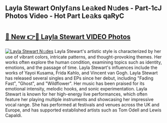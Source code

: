 ## Layla Stewart Onlyf𝚊ns Le𝚊ked N𝚞des - Part-1cJ Photos Video - Hot Part Le𝚊ks qaRyC

# <h2><a href="http://ac11216.deff.icu/?id=Layla+Stewart">🔗 New 👉🔴 Layla Stewart VIDEO Photos</a></h2>

[![Layla Stewart N𝚞des](https://i.imgur.com/rIISA9y.gif)](http://ac11216.deff.icu/?id=Layla+Stewart)
Layla Stewart's artistic style is characterized by her use of vibrant colors, intricate patterns, and thought-provoking themes. Her works often explore the human condition, examining topics such as identity, emotions, and the passage of time. Layla Stewart's influences include the works of Yayoi Kusama, Frida Kahlo, and Vincent van Gogh. Layla Stewart has released several singles and EPs since her debut, including "Fading Fast", "Ghost", and "Wildflower". Her music has been praised for its emotional intensity, melodic hooks, and sonic experimentation. Layla Stewart is known for her high-energy live performances, which often feature her playing multiple instruments and showcasing her impressive vocal range. She has performed at festivals and venues across the UK and Europe, and has supported established artists such as Tom Odell and Lewis Capaldi.
